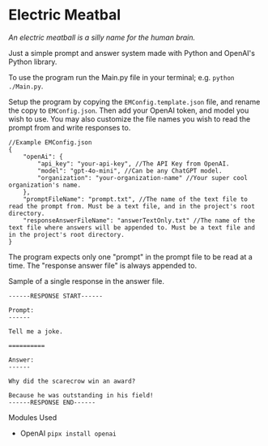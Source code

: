 # Electric Meatbal

*An electric meatball is a silly name for the human brain.*

Just a simple prompt and answer system made with Python and OpenAI's Python library.

To use the program run the Main.py file in your terminal; e.g. ```python ./Main.py```.

Setup the program by copying the ```EMConfig.template.json``` file, and rename the copy to ```EMConfig.json```. Then add your OpenAI token, and 
model you wish to use. You may also customize the file names you wish to read the prompt from and write responses to.

```
//Example EMConfig.json
{
    "openAi": {
        "api_key": "your-api-key", //The API Key from OpenAI.
        "model": "gpt-4o-mini", //Can be any ChatGPT model.
        "organization": "your-organization-name" //Your super cool organization's name.
    },
    "promptFileName": "prompt.txt", //The name of the text file to read the prompt from. Must be a text file, and in the project's root directory.
    "responseAnswerFileName": "answerTextOnly.txt" //The name of the text file where answers will be appended to. Must be a text file and in the project's root directory.
}
```

The program expects only one "prompt" in the prompt file to be read at a time. The "response answer file" is always appended to.

Sample of a single response in the answer file.
```
------RESPONSE START------

Prompt:
------

Tell me a joke.

==========

Answer:
------

Why did the scarecrow win an award? 

Because he was outstanding in his field!
------RESPONSE END------
```

Modules Used
- OpenAI ```pipx install openai```
